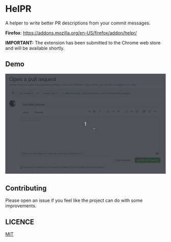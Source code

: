 # HelPR

A helper to write better PR descriptions from your commit messages.

**Firefox**: https://addons.mozilla.org/en-US/firefox/addon/helpr/

**IMPORTANT:** The extension has been submitted to the Chrome web store and will be available shortly.

## Demo

![HelPR demo](assets/HelPR_demo.gif)

## Contributing

Please open an issue if you feel like the project can do with some improvements.

## LICENCE

[MIT](LICENCEI)
